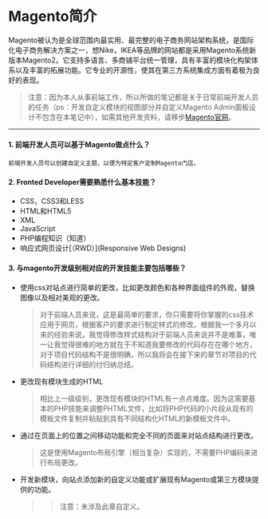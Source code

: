 # Magento简介
  Magento被认为是全球范围内最实用、最完整的电子商务网站架构系统，是国际化电子商务解决方案之一，想Nike，IKEA等品牌的网站都是采用Magento系统新版本Magento2。它支持多语言、多商铺平台统一管理，具有丰富的模块化构架体系以及丰富的拓展功能。它专业的开源性，使其在第三方系统集成方面有着极为良好的表现。
> 注意：因为本人从事前端工作，所以所做的笔记都是关于日常前端开发人员的任务（ps：开发自定义模块的视图部分并自定义Magento Admin面板设计不包含在本笔记中），如需其他开发资料，请移步[Magento官网](https://devdocs.magento.com)。

***

#### 1. 前端开发人员可以基于Magento做点什么？
    前端开发人员可以创建自定义主题，以便为特定客户定制Magento门店。

#### 2. Fronted Developer需要熟悉什么基本技能？
* CSS，CSS3和LESS
* HTML和HTML5
* XML
* JavaScript
* PHP编程知识（知道）
* 响应式网页设计[（RWD）](Responsive Web Designs)
#### 3. 与magento开发级别相对应的开发技能主要包括哪些？
* 使用css对站点进行简单的更改，比如更改颜色和各种界面组件的外观，替换图像以及相对美观的更改。
  > 对于前端人员来说，这是最简单的要求，你只需要将你掌握的css技术应用于网页，根据客户的要求进行制定样式的修改。根据我一个多月以来的经验来说，我觉得修改样式结构对于前端人员来说并不是难事，唯一让我觉得很难的地方就在于不知道我要修改的代码存在在哪个地方，对于项目代码结构不是很明确，所以我将会在接下来的章节对项目的代码结构进行详细的付归纳总结。
* 更改现有模块生成的HTML
  > 相比上一级级别，更改现有模块的HTML有一点点难度。因为这需要基本的PHP技能来调整PHTML文件，比如将PHP代码的小片段从现有的模板文件复制并粘贴到具有不同结构化HTML的新模板文件中。
* 通过在页面上的位置之间移动功能和完全不同的页面来对站点结构进行更改。
  > 这是使用Magento布局引擎（相当复杂）实现的，不需要PHP编码来进行布局更改。
* 开发新模块，向站点添加新的自定义功能或扩展现有Magento或第三方模块提供的功能。
  >> 注意：未涉及此章自定义。





